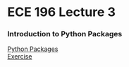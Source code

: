 # ECE 196 Lecture 3
### Introduction to Python Packages
[Python Packages](./packages.ipynb)  
[Exercise](./packages_exercise.ipynb)  
